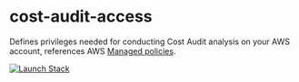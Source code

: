 # cost-audit-access
Defines privileges needed for conducting Cost Audit analysis on your AWS account, references AWS [Managed policies](https://docs.aws.amazon.com/IAM/latest/UserGuide/access_policies_job-functions.html).

[![Launch Stack](https://s3.amazonaws.com/cloudformation-examples/cloudformation-launch-stack.png)](https://console.aws.amazon.com/cloudformation/home#/stacks/new?stackName=CloudPouchCostAuditAccess&templateURL=https://cloudpouch-audit-access-public.s3.eu-central-1.amazonaws.com/audit.yml)